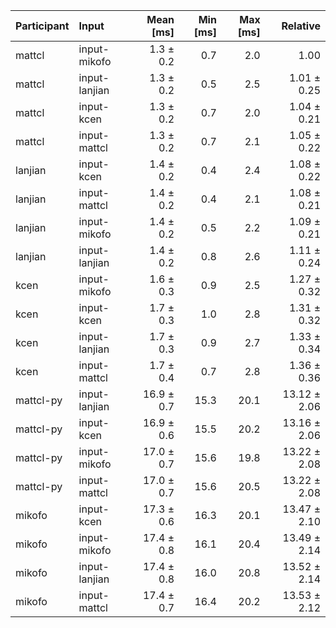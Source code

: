 | Participant | Input | Mean [ms] | Min [ms] | Max [ms] | Relative |
|:---|:---|---:|---:|---:|---:|
| mattcl | input-mikofo | 1.3 ± 0.2 | 0.7 | 2.0 | 1.00 |
| mattcl | input-lanjian | 1.3 ± 0.2 | 0.5 | 2.5 | 1.01 ± 0.25 |
| mattcl | input-kcen | 1.3 ± 0.2 | 0.7 | 2.0 | 1.04 ± 0.21 |
| mattcl | input-mattcl | 1.3 ± 0.2 | 0.7 | 2.1 | 1.05 ± 0.22 |
| lanjian | input-kcen | 1.4 ± 0.2 | 0.4 | 2.4 | 1.08 ± 0.22 |
| lanjian | input-mattcl | 1.4 ± 0.2 | 0.4 | 2.1 | 1.08 ± 0.21 |
| lanjian | input-mikofo | 1.4 ± 0.2 | 0.5 | 2.2 | 1.09 ± 0.21 |
| lanjian | input-lanjian | 1.4 ± 0.2 | 0.8 | 2.6 | 1.11 ± 0.24 |
| kcen | input-mikofo | 1.6 ± 0.3 | 0.9 | 2.5 | 1.27 ± 0.32 |
| kcen | input-kcen | 1.7 ± 0.3 | 1.0 | 2.8 | 1.31 ± 0.32 |
| kcen | input-lanjian | 1.7 ± 0.3 | 0.9 | 2.7 | 1.33 ± 0.34 |
| kcen | input-mattcl | 1.7 ± 0.4 | 0.7 | 2.8 | 1.36 ± 0.36 |
| mattcl-py | input-lanjian | 16.9 ± 0.7 | 15.3 | 20.1 | 13.12 ± 2.06 |
| mattcl-py | input-kcen | 16.9 ± 0.6 | 15.5 | 20.2 | 13.16 ± 2.06 |
| mattcl-py | input-mikofo | 17.0 ± 0.7 | 15.6 | 19.8 | 13.22 ± 2.08 |
| mattcl-py | input-mattcl | 17.0 ± 0.7 | 15.6 | 20.5 | 13.22 ± 2.08 |
| mikofo | input-kcen | 17.3 ± 0.6 | 16.3 | 20.1 | 13.47 ± 2.10 |
| mikofo | input-mikofo | 17.4 ± 0.8 | 16.1 | 20.4 | 13.49 ± 2.14 |
| mikofo | input-lanjian | 17.4 ± 0.8 | 16.0 | 20.8 | 13.52 ± 2.14 |
| mikofo | input-mattcl | 17.4 ± 0.7 | 16.4 | 20.2 | 13.53 ± 2.12 |
